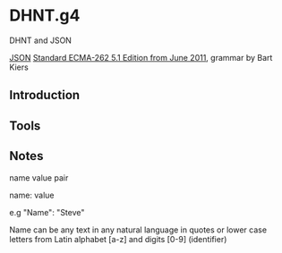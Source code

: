 # DHNT.g4

DHNT and JSON

[JSON](http://json.org)
[Standard ECMA-262 5.1 Edition from June 2011](http://www.ecma-international.org/ecma-262/5.1), grammar by Bart Kiers

## Introduction

## Tools

## Notes

name value pair

name: value

e.g  "Name": "Steve"

Name can be any text in any natural language in quotes or lower case letters
from Latin alphabet [a-z] and digits [0-9] (identifier)

